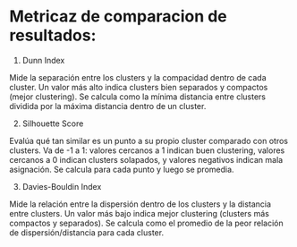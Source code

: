 # Metricaz de comparacion de resultados:

1. Dunn Index

Mide la separación entre los clusters y la compacidad dentro de cada cluster.
Un valor más alto indica clusters bien separados y compactos (mejor clustering).
Se calcula como la mínima distancia entre clusters dividida por la máxima distancia dentro de un cluster.

2. Silhouette Score

Evalúa qué tan similar es un punto a su propio cluster comparado con otros clusters.
Va de -1 a 1: valores cercanos a 1 indican buen clustering, valores cercanos a 0 indican clusters solapados, y valores negativos indican mala asignación.
Se calcula para cada punto y luego se promedia.

3. Davies-Bouldin Index

Mide la relación entre la dispersión dentro de los clusters y la distancia entre clusters.
Un valor más bajo indica mejor clustering (clusters más compactos y separados).
Se calcula como el promedio de la peor relación de dispersión/distancia para cada cluster.